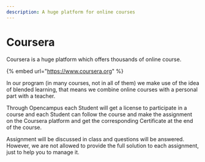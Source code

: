 ```yaml
---
description: A huge platform for online courses
---
```


# Coursera

Coursera is a huge platform which offers thousands of online course.&#x20;

{% embed url="https://www.coursera.org" %}

In our program (in many courses, not in all of them) we make use of the idea of blended learning, that means we combine online courses with a personal part with a teacher.&#x20;

Through Opencampus each Student will get a license to participate in a course and each Student can follow the course and make the assignment on the Coursera platform and get the corresponding Certificate at the end of the course.

Assignment will be discussed in class and questions will be answered. However, we are not allowed to provide the full solution to each assignment, just to help you to manage it.
